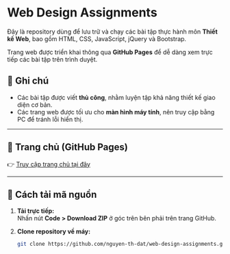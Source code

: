 # Web Design Assignments

Đây là repository dùng để lưu trữ và chạy các bài tập thực hành môn **Thiết kế Web**, bao gồm HTML, CSS, JavaScript, jQuery và Bootstrap.

Trang web được triển khai thông qua **GitHub Pages** để dễ dàng xem trực tiếp các bài tập trên trình duyệt.

## 📝 Ghi chú

* Các bài tập được viết **thủ công**, nhằm luyện tập khả năng thiết kế giao diện cơ bản.
* Các trang web được tối ưu cho **màn hình máy tính**, nên truy cập bằng PC để tránh lỗi hiển thị.

---

## 🔗 Trang chủ (GitHub Pages)

👉 [Truy cập trang chủ tại đây](https://nguyen-th-dat.github.io/web-design-assignments/web/)

---

## 🚀 Cách tải mã nguồn

1. **Tải trực tiếp:**  
   Nhấn nút **Code > Download ZIP** ở góc trên bên phải trên trang GitHub.

2. **Clone repository về máy:**
   ```bash
   git clone https://github.com/nguyen-th-dat/web-design-assignments.git
   ```